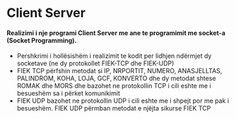 # Client Server
#### Realizimi i nje programi Client Server me ane te programimit me socket-a (Socket Programming).
*	Pershkrimi i hollësishëm i realizimit te kodit per lidhjen ndërmjet dy socketave (ne dy protokollet FIEK-TCP dhe FIEK-UDP)
  *	FIEK TCP përfshin metodat si IP, NRPORTIT, NUMERO, ANASJELLTAS, PALINDROM, KOHA, LOJA, GCF, KONVERTO dhe dy metodat shtese ROMAK dhe MORS dhe bazohet ne protokollin TCP i cili eshte me i besueshëm sa i përket komunikimit
  *	FIEK UDP bazohet ne protokollin UDP i cili eshte me i shpejt por me pak i besueshëm. FIEK UDP përmban metodat e njëjta sikurse FIEK TCP 

